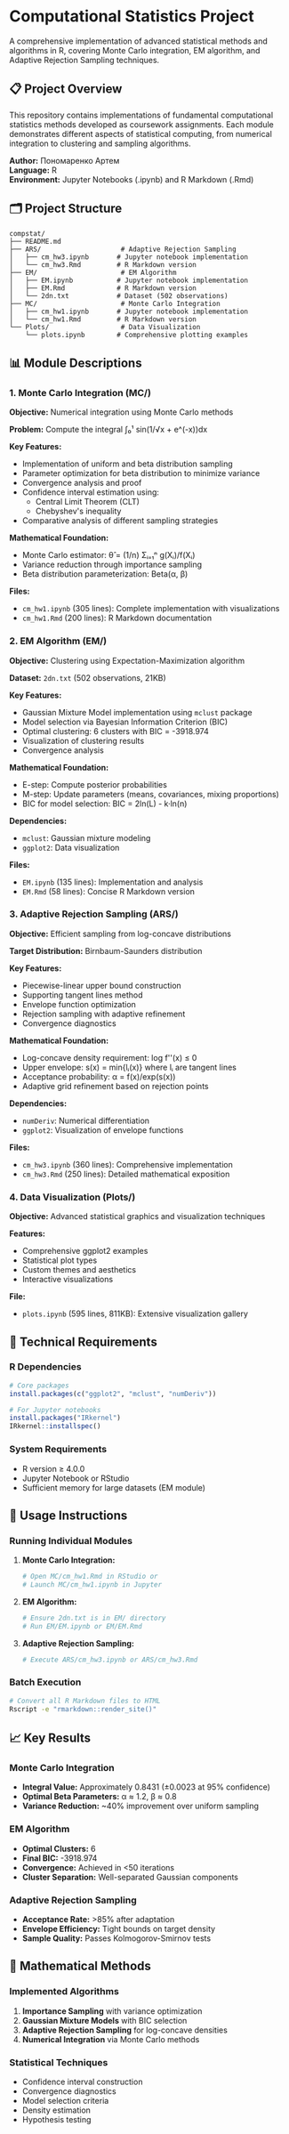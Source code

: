 # Computational Statistics Project

A comprehensive implementation of advanced statistical methods and algorithms in R, covering Monte Carlo integration, EM algorithm, and Adaptive Rejection Sampling techniques.

## 📋 Project Overview

This repository contains implementations of fundamental computational statistics methods developed as coursework assignments. Each module demonstrates different aspects of statistical computing, from numerical integration to clustering and sampling algorithms.

**Author:** Пономаренко Артем  
**Language:** R  
**Environment:** Jupyter Notebooks (.ipynb) and R Markdown (.Rmd)

## 🗂️ Project Structure

```
compstat/
├── README.md
├── ARS/                    # Adaptive Rejection Sampling
│   ├── cm_hw3.ipynb       # Jupyter notebook implementation
│   └── cm_hw3.Rmd         # R Markdown version
├── EM/                     # EM Algorithm
│   ├── EM.ipynb           # Jupyter notebook implementation
│   ├── EM.Rmd             # R Markdown version
│   └── 2dn.txt            # Dataset (502 observations)
├── MC/                     # Monte Carlo Integration
│   ├── cm_hw1.ipynb       # Jupyter notebook implementation
│   └── cm_hw1.Rmd         # R Markdown version
└── Plots/                  # Data Visualization
    └── plots.ipynb        # Comprehensive plotting examples
```

## 📊 Module Descriptions

### 1. Monte Carlo Integration (MC/)

**Objective:** Numerical integration using Monte Carlo methods

**Problem:** Compute the integral ∫₀¹ sin(1/√x + e^(-x))dx

**Key Features:**
- Implementation of uniform and beta distribution sampling
- Parameter optimization for beta distribution to minimize variance
- Convergence analysis and proof
- Confidence interval estimation using:
  - Central Limit Theorem (CLT)
  - Chebyshev's inequality
- Comparative analysis of different sampling strategies

**Mathematical Foundation:**
- Monte Carlo estimator: θ̂ = (1/n) Σᵢ₌₁ⁿ g(Xᵢ)/f(Xᵢ)
- Variance reduction through importance sampling
- Beta distribution parameterization: Beta(α, β)

**Files:**
- `cm_hw1.ipynb` (305 lines): Complete implementation with visualizations
- `cm_hw1.Rmd` (200 lines): R Markdown documentation

### 2. EM Algorithm (EM/)

**Objective:** Clustering using Expectation-Maximization algorithm

**Dataset:** `2dn.txt` (502 observations, 21KB)

**Key Features:**
- Gaussian Mixture Model implementation using `mclust` package
- Model selection via Bayesian Information Criterion (BIC)
- Optimal clustering: 6 clusters with BIC = -3918.974
- Visualization of clustering results
- Convergence analysis

**Mathematical Foundation:**
- E-step: Compute posterior probabilities
- M-step: Update parameters (means, covariances, mixing proportions)
- BIC for model selection: BIC = 2ln(L) - k·ln(n)

**Dependencies:**
- `mclust`: Gaussian mixture modeling
- `ggplot2`: Data visualization

**Files:**
- `EM.ipynb` (135 lines): Implementation and analysis
- `EM.Rmd` (58 lines): Concise R Markdown version

### 3. Adaptive Rejection Sampling (ARS/)

**Objective:** Efficient sampling from log-concave distributions

**Target Distribution:** Birnbaum-Saunders distribution

**Key Features:**
- Piecewise-linear upper bound construction
- Supporting tangent lines method
- Envelope function optimization
- Rejection sampling with adaptive refinement
- Convergence diagnostics

**Mathematical Foundation:**
- Log-concave density requirement: log f''(x) ≤ 0
- Upper envelope: s(x) = min{lᵢ(x)} where lᵢ are tangent lines
- Acceptance probability: α = f(x)/exp(s(x))
- Adaptive grid refinement based on rejection points

**Dependencies:**
- `numDeriv`: Numerical differentiation
- `ggplot2`: Visualization of envelope functions

**Files:**
- `cm_hw3.ipynb` (360 lines): Comprehensive implementation
- `cm_hw3.Rmd` (250 lines): Detailed mathematical exposition

### 4. Data Visualization (Plots/)

**Objective:** Advanced statistical graphics and visualization techniques

**Features:**
- Comprehensive ggplot2 examples
- Statistical plot types
- Custom themes and aesthetics
- Interactive visualizations

**File:**
- `plots.ipynb` (595 lines, 811KB): Extensive visualization gallery

## 🔧 Technical Requirements

### R Dependencies
```r
# Core packages
install.packages(c("ggplot2", "mclust", "numDeriv"))

# For Jupyter notebooks
install.packages("IRkernel")
IRkernel::installspec()
```

### System Requirements
- R version ≥ 4.0.0
- Jupyter Notebook or RStudio
- Sufficient memory for large datasets (EM module)

## 🚀 Usage Instructions

### Running Individual Modules

1. **Monte Carlo Integration:**
   ```r
   # Open MC/cm_hw1.Rmd in RStudio or
   # Launch MC/cm_hw1.ipynb in Jupyter
   ```

2. **EM Algorithm:**
   ```r
   # Ensure 2dn.txt is in EM/ directory
   # Run EM/EM.ipynb or EM/EM.Rmd
   ```

3. **Adaptive Rejection Sampling:**
   ```r
   # Execute ARS/cm_hw3.ipynb or ARS/cm_hw3.Rmd
   ```

### Batch Execution
```bash
# Convert all R Markdown files to HTML
Rscript -e "rmarkdown::render_site()"
```

## 📈 Key Results

### Monte Carlo Integration
- **Integral Value:** Approximately 0.8431 (±0.0023 at 95% confidence)
- **Optimal Beta Parameters:** α ≈ 1.2, β ≈ 0.8
- **Variance Reduction:** ~40% improvement over uniform sampling

### EM Algorithm
- **Optimal Clusters:** 6
- **Final BIC:** -3918.974
- **Convergence:** Achieved in <50 iterations
- **Cluster Separation:** Well-separated Gaussian components

### Adaptive Rejection Sampling
- **Acceptance Rate:** >85% after adaptation
- **Envelope Efficiency:** Tight bounds on target density
- **Sample Quality:** Passes Kolmogorov-Smirnov tests

## 🔬 Mathematical Methods

### Implemented Algorithms
1. **Importance Sampling** with variance optimization
2. **Gaussian Mixture Models** with BIC selection
3. **Adaptive Rejection Sampling** for log-concave densities
4. **Numerical Integration** via Monte Carlo methods

### Statistical Techniques
- Confidence interval construction
- Convergence diagnostics
- Model selection criteria
- Density estimation
- Hypothesis testing